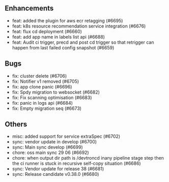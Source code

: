 ## Enhancements
- feat: added the plugin for aws ecr retagging (#6695)
- feat: k8s resource recommendation service integration (#6676)
- feat: flux cd deployment  (#6660)
- feat: add app name in labels list api (#6688)
- feat: Audit ci trigger, precd and post cd trigger so that retrigger can happen from last failed config snapshot  (#6659)
## Bugs
- fix: cluster delete (#6706)
- fix: Notifier v1 removed (#6705)
- fix: app clone panic (#6696)
- fix: Spdy migration to websocket (#6682)
- fix: Fix scanning optimisation (#6683)
- fix: panic in logs api (#6684)
- fix: Empty migration seq (#6673)
## Others
- misc: added support for service extraSpec (#6702)
- sync: vendor update in develop (#6700)
- sync: Main sync develop (#6699)
- chore: oss main sync 29 06 (#6692)
- chore: when output dir path is /devtroncd inany pipeline stage step then the ci runner is stuck in recursive self-copy situation  (#6686)
- sync: Vendor update for release 38 (#6681)
- sync: Release candidate v0.38.0 (#6680)
